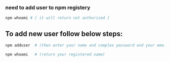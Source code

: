 ### need to add user to npm registery

```bash
npm whoami # [ it will return not authorized ]
```
## To add new user follow below steps:

```bash
npm adduser  # (then enter your name and complex password and your email)

npm whoami   # (return your registered name)

```

